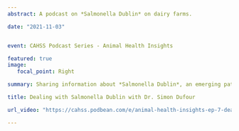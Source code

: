 ```yaml
---
abstract: A podcast on *Salmonella Dublin* on dairy farms. 

date: "2021-11-03"


event: CAHSS Podcast Series - Animal Health Insights

featured: true
image:
   focal_point: Right

summary: Sharing information about *Salmonella Dublin*, an emerging pathogen of cattle, is essential to improve health, manage disease and minimize losses. This epidemiologist of infectious diseases of dairy cattle discusses some innovative ways to share Salmonella Dublin risk and prevalence information with producers and veterinarians.

title: Dealing with Salmonella Dublin with Dr. Simon Dufour

url_video: "https://cahss.podbean.com/e/animal-health-insights-ep-7-dealing-with-salmonella-dublin-with-dr-simon-dufour/"

---
```


